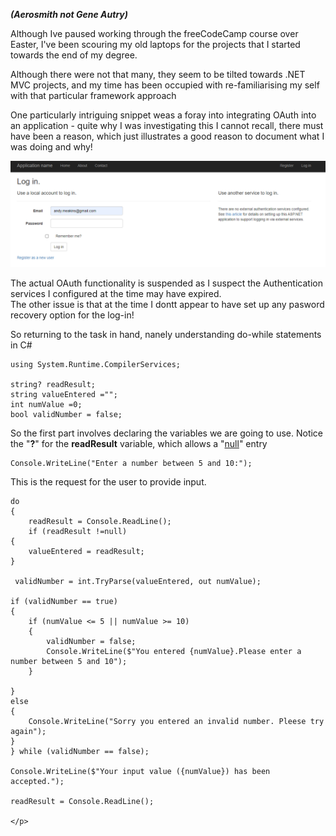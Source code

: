 <b><i>(Aerosmith not Gene Autry)</i></b>
<p>Although Ive paused working through the freeCodeCamp course over Easter, I've been scouring my old laptops for the projects that I started towards the end of my degree.</p>
<p>Although there were not that many, they seem to be tilted towards .NET MVC projects, and my time has been occupied with re-familiarising my self with that particular framework approach</p>
<p>One particularly intriguing snippet weas a foray into integrating OAuth into an application - quite why I was investigating this I cannot recall, there must have been a reason, which just illustrates a good reason to document what I was doing and why!</p>

<img class="image" src="/docs/assets/Screenshot 2024-04-02 221206.png">

<p>The actual OAuth functionality is suspended as I suspect the Authentication services I configured at the time may have expired. <br>The other issue is that at the time I dontt appear to have set up any pasword recovery option for the log-in!</p>
<p>So returning to the task in hand, nanely understanding do-while statements in C#</p>

    using System.Runtime.CompilerServices;

    string? readResult;
    string valueEntered ="";
    int numValue =0;
    bool validNumber = false;
    
So the first part involves declaring the variables we are going to use. Notice the "<b>?</b>" for the <b>readResult</B> variable, which allows a "<a href="https://letoilenoir.github.io/2024/03/26/Nothing-really-matters.html">null</a>" entry   

    Console.WriteLine("Enter a number between 5 and 10:");
    
<p>This is the request for the user to provide input.</p>
    
    do
    {
        readResult = Console.ReadLine();
        if (readResult !=null)
    {
        valueEntered = readResult;
    }
     
     validNumber = int.TryParse(valueEntered, out numValue);

    if (validNumber == true)
    {
        if (numValue <= 5 || numValue >= 10)
        {
            validNumber = false;
            Console.WriteLine($"You entered {numValue}.Please enter a number between 5 and 10");
        }

    } 
    else
    {  
        Console.WriteLine("Sorry you entered an invalid number. Pleese try again");
    }
    } while (validNumber == false);

    Console.WriteLine($"Your input value ({numValue}) has been accepted.");

    readResult = Console.ReadLine();

    </p>

